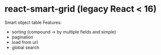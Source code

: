 # react-smart-grid (legacy React < 16)
Smart object table
Features:
- sorting (compound -> by multiple fields and simple)
- pagination
- load from url
- global search
